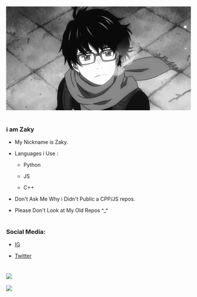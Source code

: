 ![](https://raw.githubusercontent.com/Zaky202/Zaky202/main/933afefe8abda7eb46286163b9b0319d.gif)

#

### i am Zaky

* My Nickname is Zaky. 

* Languages i Use :

    - Python

    - JS

    - C++

* Don't Ask Me Why i Didn't Public a CPP/JS repos.

* Please Don't Look at My Old Repos ^_^

#

### Social Media:

* [IG](https://instagram.com/zaky1_mohammed)

* [Twitter](https://twitter.com/mhmd_albkry)

#

![](https://github-readme-stats.vercel.app/api/top-langs/?username=Zaky202&theme=vision-friendly-dark)

![](https://github-readme-stats.vercel.app/api?username=Zaky202&show_icons=true&theme=vision-friendly-dark)

<!--
**Zaky202/Zaky202** is a ✨ _special_ ✨ repository because its `README.md` (this file) appears on your GitHub profile.

Here are some ideas to get you started:

- 🔭 I’m currently working on ...
- 🌱 I’m currently learning ...
- 👯 I’m looking to collaborate on ...
- 🤔 I’m looking for help with ...
- 💬 Ask me about ...
- 📫 How to reach me: ...
- 😄 Pronouns: ...
- ⚡ Fun fact: ...
-->
